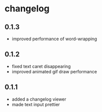 ﻿# changelog

## 0.1.3
- improved performance of word-wrapping

## 0.1.2
- fixed text caret disappearing
- improved animated gif draw performance

## 0.1.1
- added a changelog viewer
- made text input prettier

